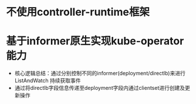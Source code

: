 # 不使用controller-runtime框架
# 基于informer原生实现kube-operator能力
* 核心逻辑总结：通过分别控制不同的informer(deployment/directlb)来进行ListAndWatch 持续获取事件
* 通过将directlb字段信息传递至deployment字段内通过clientset进行创建及更新操作
